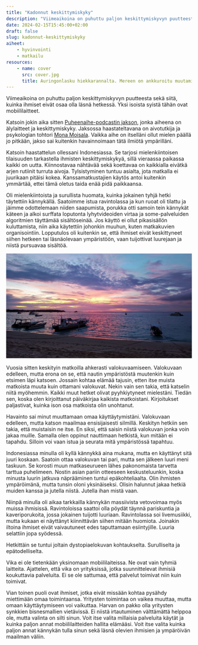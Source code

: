 ```yaml
---
title: "Kadonnut keskittymiskyky"
description: "Viimeaikoina on puhuttu paljon keskittymiskyvyn puutteesta sekä siitä, kuinka ihmiset eivät osaa olla läsnä hetkessä. Yksi isoista syistä tähän ovat mobiililaitteet."
date: 2024-02-15T15:45:00+02:00
draft: false
slug: kadonnut-keskittymiskyky
aiheet:
    - hyvinvointi
    - matkailu
resources:
    - name: cover
      src: cover.jpg
      title: Auringonlasku hiekkarannalta. Mereen on ankkuroitu muutamia veneitä
---
```


Viimeaikoina on puhuttu paljon keskittymiskyvyn puutteesta sekä siitä, kuinka ihmiset eivät osaa olla läsnä hetkessä. Yksi isoista syistä tähän ovat mobiililaitteet.

<!--more-->
 
Katsoin jokin aika sitten [Puheenaihe-podcastin jakson](https://www.youtube.com/watch?v=NLSwvom_XyM), jonka aiheena on älylaitteet ja keskittymiskyky. Jaksossa haastateltavana on aivotutkija ja psykologian tohtori [Mona Moisala](https://www.monamoisala.com/). Vaikka aihe on itselläni ollut mielen päällä jo pitkään, jakso sai kuitenkin havainnoimaan tätä ilmiötä ympärilläni.
 
Katsoin haastattelun ollessani Indonesiassa. Se tarjosi mielenkiintoisen tilaisuuden tarkastella ihmisten keskittymiskykyä, sillä vieraassa paikassa kaikki on uutta. Kiinnostavaa nähtävää sekä koettavaa on kaikkialla eivätkä arjen rutiinit turruta aivoja. Tylsistyminen tuntuu asialta, jota matkalla ei juurikaan pitäisi kokea. Kanssamatkustajien käytös antoi kuitenkin ymmärtää, ettei tämä oletus taida enää pidä paikkaansa.

Oli mielenkiintoista ja surullista huomata, kuinka jokainen tyhjä hetki täytettiin kännykällä. Saatoimme istua ravintolassa ja kun ruoat oli tilattu ja jäimme odottelemaan niiden saapumista, porukka otti samoin tein kännykät käteen ja alkoi surffata loputonta lyhytvideoiden virtaa ja some-palveluiden algoritmien täyttämää sisältöseinää. Jos käyttö ei ollut pikasisällön kuluttamista, niin aika käytettiin johonkin muuhun, kuten matkakuvien organisointiin. Lopputulos oli kuitenkin se, että ihmiset eivät keskittyneet siihen hetkeen tai läsnäolevaan ympäristöön, vaan tuijottivat luurejaan ja niistä pursuavaa sisältöä.

![Auringonlasku hiekkarannalta. Mereen on ankkuroitu muutamia veneitä.](cover.jpg "Matkalla auringonlaskujen seuraamisesta tuli päivittäinen tapa. Rannalla näki, kuinka ihmiset ottivat kuvan auringonlaskusta ja istuivat sen jälkeen loppuajan luurejaan tuijottaen.")

Vuosia sitten keskityin matkoilla ahkerasti valokuvaamiseen. Valokuvaan edelleen, mutta erona on se, että nautin ympäristöstä muutenkin kuin etsimen läpi katsoen. Jossain kohtaa elämää tajusin, etten itse muista matkoista muuta kuin ottamani valokuvat. Nekin vain sen takia, että katselin niitä myöhemmin. Kaikki muut hetket olivat pyyhkiytyneet mielestäni. Tiedän sen, koska olen kirjoittanut päiväkirjaa kaikista matkoistani. Kirjoitukset paljastivat, kuinka ison osa matkoista olin unohtanut.

Havainto sai minut muuttamaan omaa käyttäytymistäni. Valokuvaan edelleen, mutta katson maailmaa ensisijaisesti silmillä. Keskityn hetkiin sen takia, että muistaisin ne itse. En siksi, että saisin niistä valokuvan jonka voin jakaa muille. Samalla olen oppinut nauttimaan hetkistä, kun mitään ei tapahdu. Silloin voi vaan istua ja seurata mitä ympäristössä tapahtuu.
 
Indonesiassa minulla oli kyllä kännykkä aina mukana, mutta en käyttänyt sitä juuri koskaan. Saatoin ottaa valokuvan tai pari, mutta sen jälkeen luuri meni taskuun. Se korosti muun matkaseurueen lähes pakonomaista tarvetta tarttua puhelimeen. Nostin asian pariin otteeseen keskusteluunkin, koska minusta luurin jatkuva näprääminen tuntui epäkohteliaalta. Olin ihmisten ympäröimänä, mutta tunsin oloni yksinäiseksi. Olisin halunnut jakaa hetkiä muiden kanssa ja jutella niistä. Jutella ihan mistä vaan.

Niinpä minulla oli aikaa tarkkailla kännykän massiivista vetovoimaa myös muissa ihmisissä. Ravintoloissa saattoi olla pöydät täynnä pariskuntia ja kaveriporukoita, jossa jokainen tuijotti luuriaan. Ravintolassa soi livemusiikki, mutta kukaan ei näyttänyt kiinnittävän siihen mitään huomiota. Joinakin iltoina ihmiset eivät vaivautuneet edes taputtamaan esiintyjille. Luuria selattiin jopa syödessä.

Hetkittäin se tuntui joltain dystopiaelokuvan kohtaukselta. Surulliselta ja epätodelliselta.
 
Vika ei ole tietenkään yksinomaan mobiililaiteissa. Ne ovat vain tyhmiä laitteita. Ajattelen, että vika on yrityksissä, jotka suunnittelevat ihmisiä koukuttavia palveluita. Ei se ole sattumaa, että palvelut toimivat niin kuin toimivat.

Vian toinen puoli ovat ihmiset, jotka eivät missään kohtaa pysähdy miettimään omaa toimintaansa. Yritysten toimintaa on vaikea muuttaa, mutta omaan käyttäytymiseen voi vaikuttaa. Harvan on pakko olla yritysten synkkien bisnesmallien vietävissä. Ei niistä irtautuminen välttämättä helppoa ole, mutta valinta on silti sinun. Voit itse valita millaisia palveluita käytät ja kuinka paljon annat mobiililaitteiden hallita elämääsi. Voit itse valita kuinka paljon annat kännykän tulla sinun sekä läsnä olevien ihmisien ja ympäröivän maailman väliin.
